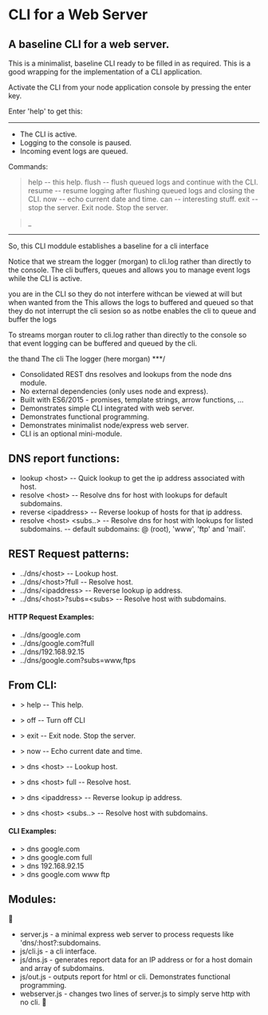 # CLI for a Web Server

## A baseline CLI for a web server.

This is a minimalist, baseline CLI ready to be filled in as required.  This is a good wrapping for the implementation of a CLI application.

Activate the CLI from your node application console by pressing the enter key.

Enter 'help' to get this:

-----------------------------------
- The CLI is active.
- Logging to the console is paused.
- Incoming event logs are queued.

Commands:

> help   -- this help.
> flush  -- flush queued logs and continue with the CLI.
> resume -- resume logging after flushing queued logs and closing the CLI.
> now    -- echo current date and time.
> can    -- interesting stuff.
> exit   -- stop the server.  Exit node.  Stop the server.

> _
-----------------------------------

So, this CLI moddule establishes a baseline for a cli interface




Notice that we stream the logger (morgan) to cli.log rather than directly to the console.
The cli buffers, queues and allows you to manage event logs while the CLI is active.




you are in the CLI so they do not interfere withcan be viewed at will but when wanted from the 
This allows the logs to buffered and queued so that they do not interrupt the cli sesion so as notbe enables the cli to queue and buffer the logs 

To 
streams morgan router to cli.log rather than directly to the
console so that event logging can be buffered and queued by the cli.

the 
thand
The cli The logger (here morgan)
***/





- Consolidated REST dns resolves and lookups from the node dns module.
- No external dependencies (only uses node and express).
- Built with ES6/2015 - promises, template strings, arrow functions, ...
- Demonstrates simple CLI integrated with web server.
- Demonstrates functional programming.
- Demonstrates minimalist node/express web server.
- CLI is an optional mini-module.

## DNS report functions:

- lookup \<host\>               -- Quick lookup to get the ip address associated with host.
- resolve \<host\>              -- Resolve dns for host with lookups for default subdomains.
- reverse \<ipaddress\>         -- Reverse lookup of hosts for that ip address.
- resolve \<host\> \<subs..\>   -- Resolve dns for host with lookups for listed subdomains.
                                -- default subdomains: @ (root), 'www', 'ftp' and 'mail'.

## REST Request patterns:

- ../dns/\<host\>               -- Lookup host.
- ../dns/\<host\>?full          -- Resolve host.
- ../dns/\<ipaddress\>          -- Reverse lookup ip address.
- ../dns/\<host\>?subs=\<subs\> -- Resolve host with subdomains.

#### HTTP Request Examples:

- ../dns/google.com
- ../dns/google.com?full
- ../dns/192.168.92.15
- ../dns/google.com?subs=www,ftps


## From CLI:

- \> help  -- This help.
- \> off   -- Turn off CLI
- \> exit  -- Exit node.  Stop the server.
- \> now   -- Echo current date and time.

- \> dns \<host\>               -- Lookup host.
- \> dns \<host\> full          -- Resolve host.
- \> dns \<ipaddress\>          -- Reverse lookup ip address.
- \> dns \<host\> \<subs..\>    -- Resolve host with subdomains.

#### CLI Examples:

- \> dns google.com
- \> dns google.com full
- \> dns 192.168.92.15
- \> dns google.com www ftp

## Modules:

- server.js    - a minimal express web server to process requests like 'dns/:host?:subdomains.
- js/cli.js    - a cli interface.
- js/dns.js    - generates report data for an IP address or for a host domain and array of subdomains.
- js/out.js    - outputs report for html or cli.  Demonstrates functional programming.
- webserver.js - changes two lines of server.js to simply serve http with no cli.

